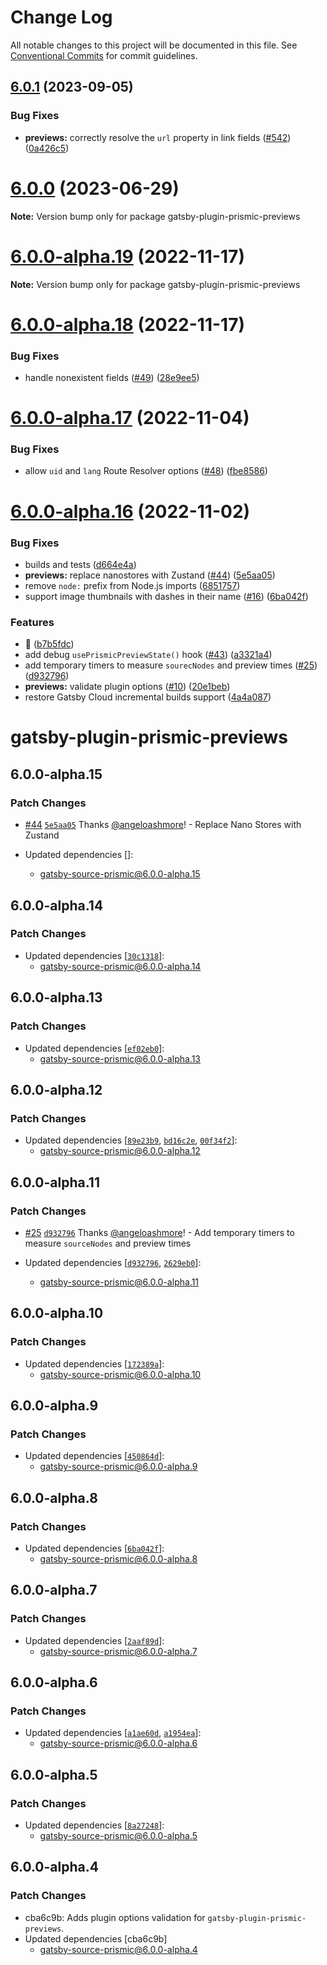 # Change Log

All notable changes to this project will be documented in this file.
See [Conventional Commits](https://conventionalcommits.org) for commit guidelines.

## [6.0.1](https://github.com/prismicio-community/prismic-gatsby-early-access/compare/v6.0.0...v6.0.1) (2023-09-05)


### Bug Fixes

* **previews:** correctly resolve the `url` property in link fields ([#542](https://github.com/prismicio-community/prismic-gatsby-early-access/issues/542)) ([0a426c5](https://github.com/prismicio-community/prismic-gatsby-early-access/commit/0a426c5f64b74af36f8b1c656355d44502c2ecfd))





# [6.0.0](https://github.com/prismicio-community/prismic-gatsby-early-access/compare/v5.3.1...v6.0.0) (2023-06-29)

**Note:** Version bump only for package gatsby-plugin-prismic-previews





# [6.0.0-alpha.19](https://github.com/prismicio-community/prismic-gatsby-early-access/compare/v6.0.0-alpha.18...v6.0.0-alpha.19) (2022-11-17)

**Note:** Version bump only for package gatsby-plugin-prismic-previews





# [6.0.0-alpha.18](https://github.com/prismicio-community/prismic-gatsby-early-access/compare/v6.0.0-alpha.17...v6.0.0-alpha.18) (2022-11-17)

### Bug Fixes

- handle nonexistent fields ([#49](https://github.com/prismicio-community/prismic-gatsby-early-access/issues/49)) ([28e9ee5](https://github.com/prismicio-community/prismic-gatsby-early-access/commit/28e9ee551fa1a50b364d17dc19a7123c13b6971d))

# [6.0.0-alpha.17](https://github.com/prismicio-community/prismic-gatsby-early-access/compare/v6.0.0-alpha.16...v6.0.0-alpha.17) (2022-11-04)

### Bug Fixes

- allow `uid` and `lang` Route Resolver options ([#48](https://github.com/prismicio-community/prismic-gatsby-early-access/issues/48)) ([fbe8586](https://github.com/prismicio-community/prismic-gatsby-early-access/commit/fbe858663b17098c2305793b962ce45255c0cc18))

# [6.0.0-alpha.16](https://github.com/prismicio-community/prismic-gatsby-early-access/compare/v6.0.0-alpha.0...v6.0.0-alpha.16) (2022-11-02)

### Bug Fixes

- builds and tests ([d664e4a](https://github.com/prismicio-community/prismic-gatsby-early-access/commit/d664e4acd50adc61a7671181d3daddbb623686df))
- **previews:** replace nanostores with Zustand ([#44](https://github.com/prismicio-community/prismic-gatsby-early-access/issues/44)) ([5e5aa05](https://github.com/prismicio-community/prismic-gatsby-early-access/commit/5e5aa0567388dcdadb7b07c5862ff439922ddb8f))
- remove `node:` prefix from Node.js imports ([6851757](https://github.com/prismicio-community/prismic-gatsby-early-access/commit/6851757f4669bf6b385b84d99302b2d358d9461b))
- support image thumbnails with dashes in their name ([#16](https://github.com/prismicio-community/prismic-gatsby-early-access/issues/16)) ([6ba042f](https://github.com/prismicio-community/prismic-gatsby-early-access/commit/6ba042fe33ec0678c04f69f70d5f20c1970fc7d3))

### Features

- 🍬 ([b7b5fdc](https://github.com/prismicio-community/prismic-gatsby-early-access/commit/b7b5fdc441672f08f4f3ec2d8654fd2610374132))
- add debug `usePrismicPreviewState()` hook ([#43](https://github.com/prismicio-community/prismic-gatsby-early-access/issues/43)) ([a3321a4](https://github.com/prismicio-community/prismic-gatsby-early-access/commit/a3321a45e074ebf0b49dc95c6fe48b65734305d0))
- add temporary timers to measure `sourecNodes` and preview times ([#25](https://github.com/prismicio-community/prismic-gatsby-early-access/issues/25)) ([d932796](https://github.com/prismicio-community/prismic-gatsby-early-access/commit/d9327969bfd51ea975b9e611d4329cf2a39386dc))
- **previews:** validate plugin options ([#10](https://github.com/prismicio-community/prismic-gatsby-early-access/issues/10)) ([20e1beb](https://github.com/prismicio-community/prismic-gatsby-early-access/commit/20e1bebf34093e1add544ab090f1ed13475f5658))
- restore Gatsby Cloud incremental builds support ([4a4a087](https://github.com/prismicio-community/prismic-gatsby-early-access/commit/4a4a087b3b94b80a46b013dfc6d9a24f64611d7c))

# gatsby-plugin-prismic-previews

## 6.0.0-alpha.15

### Patch Changes

- [#44](https://github.com/prismicio-community/prismic-gatsby-early-access/pull/44) [`5e5aa05`](https://github.com/prismicio-community/prismic-gatsby-early-access/commit/5e5aa0567388dcdadb7b07c5862ff439922ddb8f) Thanks [@angeloashmore](https://github.com/angeloashmore)! - Replace Nano Stores with Zustand

- Updated dependencies []:
  - gatsby-source-prismic@6.0.0-alpha.15

## 6.0.0-alpha.14

### Patch Changes

- Updated dependencies [[`30c1318`](https://github.com/prismicio-community/prismic-gatsby-early-access/commit/30c131860d7d72ddca467b11aa84f49f038c6e1e)]:
  - gatsby-source-prismic@6.0.0-alpha.14

## 6.0.0-alpha.13

### Patch Changes

- Updated dependencies [[`ef02eb0`](https://github.com/prismicio-community/prismic-gatsby-early-access/commit/ef02eb06294d2b5bd4a6ff20c54737600876edcc)]:
  - gatsby-source-prismic@6.0.0-alpha.13

## 6.0.0-alpha.12

### Patch Changes

- Updated dependencies [[`89e23b9`](https://github.com/prismicio-community/prismic-gatsby-early-access/commit/89e23b95d6f729a5076ac7bcb78ba6f8018fec50), [`bd16c2e`](https://github.com/prismicio-community/prismic-gatsby-early-access/commit/bd16c2ef4a148afff8cec7935a43db24e9999d5e), [`00f34f2`](https://github.com/prismicio-community/prismic-gatsby-early-access/commit/00f34f2c851296d949bc511c42db631d78dbc302)]:
  - gatsby-source-prismic@6.0.0-alpha.12

## 6.0.0-alpha.11

### Patch Changes

- [#25](https://github.com/prismicio-community/prismic-gatsby-early-access/pull/25) [`d932796`](https://github.com/prismicio-community/prismic-gatsby-early-access/commit/d9327969bfd51ea975b9e611d4329cf2a39386dc) Thanks [@angeloashmore](https://github.com/angeloashmore)! - Add temporary timers to measure `sourceNodes` and preview times

- Updated dependencies [[`d932796`](https://github.com/prismicio-community/prismic-gatsby-early-access/commit/d9327969bfd51ea975b9e611d4329cf2a39386dc), [`2629eb0`](https://github.com/prismicio-community/prismic-gatsby-early-access/commit/2629eb02e3b6ac6293b6c34bc2ea13f7a0b2a501)]:
  - gatsby-source-prismic@6.0.0-alpha.11

## 6.0.0-alpha.10

### Patch Changes

- Updated dependencies [[`172389a`](https://github.com/prismicio-community/prismic-gatsby-early-access/commit/172389a752123738eb06cc33d8a8dd63467ce790)]:
  - gatsby-source-prismic@6.0.0-alpha.10

## 6.0.0-alpha.9

### Patch Changes

- Updated dependencies [[`450864d`](https://github.com/prismicio-community/prismic-gatsby-early-access/commit/450864d085d14cf00f8f1985bebe43caf51175b0)]:
  - gatsby-source-prismic@6.0.0-alpha.9

## 6.0.0-alpha.8

### Patch Changes

- Updated dependencies [[`6ba042f`](https://github.com/prismicio-community/prismic-gatsby-early-access/commit/6ba042fe33ec0678c04f69f70d5f20c1970fc7d3)]:
  - gatsby-source-prismic@6.0.0-alpha.8

## 6.0.0-alpha.7

### Patch Changes

- Updated dependencies [[`2aaf89d`](https://github.com/prismicio-community/prismic-gatsby-early-access/commit/2aaf89d2816c244c1e44b261a94e5c420a0c8cbc)]:
  - gatsby-source-prismic@6.0.0-alpha.7

## 6.0.0-alpha.6

### Patch Changes

- Updated dependencies [[`a1ae60d`](https://github.com/prismicio-community/prismic-gatsby-early-access/commit/a1ae60dec307f7017982adec228e2e4b539623cf), [`a1954ea`](https://github.com/prismicio-community/prismic-gatsby-early-access/commit/a1954ea20bee0e8a596a822938740a71445dede6)]:
  - gatsby-source-prismic@6.0.0-alpha.6

## 6.0.0-alpha.5

### Patch Changes

- Updated dependencies [[`8a27248`](https://github.com/prismicio-community/prismic-gatsby-early-access/commit/8a27248e4f82ab6d90b7980617e315ef3b3f0cb9)]:
  - gatsby-source-prismic@6.0.0-alpha.5

## 6.0.0-alpha.4

### Patch Changes

- cba6c9b: Adds plugin options validation for `gatsby-plugin-prismic-previews`.
- Updated dependencies [cba6c9b]
  - gatsby-source-prismic@6.0.0-alpha.4
